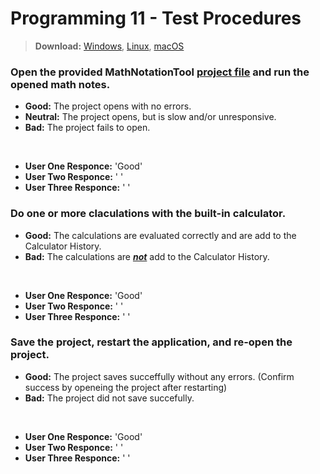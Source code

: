 # Programming 11 - Test Procedures
> **Download:** [Windows](https://github.com/ArchLeaders/MathNotationTool/releases/download/v1.0.0/Win64-MathNotationTool.exe), [Linux](https://github.com/ArchLeaders/MathNotationTool/releases/download/v1.0.0/Linux64-MathNotationTool), [macOS](https://github.com/ArchLeaders/MathNotationTool/releases/download/v1.0.0/OSx64-MathNotationTool)

### Open the provided MathNotationTool [project file](.\SampleProject.mntp) and run the opened math notes.

- **Good:** The project opens with no errors.
- **Neutral:** The project opens, but is slow and/or unresponsive.
- **Bad:** The project fails to open.

<br>

- **User One Responce:** 'Good'
- **User Two Responce:** ' '
- **User Three Responce:** ' '

### Do one or more claculations with the built-in calculator.

- **Good:** The calculations are evaluated correctly and are add to the Calculator History.
- **Bad:** The calculations are <ins>***not***</ins> add to the Calculator History.

<br>

- **User One Responce:** 'Good'
- **User Two Responce:** ' '
- **User Three Responce:** ' '

### Save the project, restart the application, and re-open the project.

- **Good:** The project saves succeffully without any errors. (Confirm success by openeing the project after restarting)
- **Bad:** The project did not save succefully.

<br>

- **User One Responce:** 'Good'
- **User Two Responce:** ' '
- **User Three Responce:** ' '
